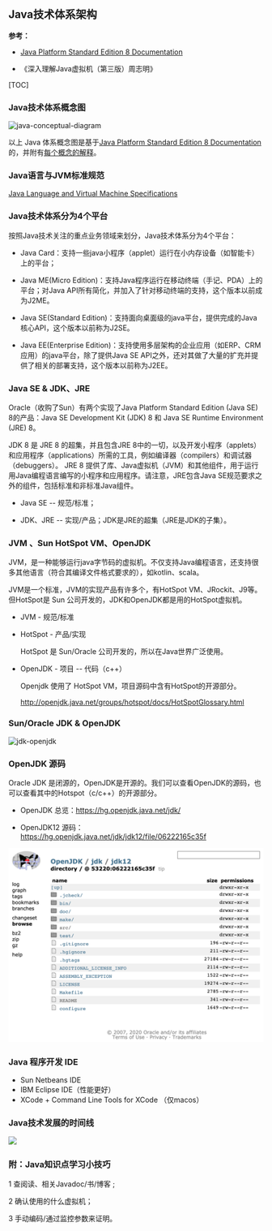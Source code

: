 ## Java技术体系架构

**参考：**

- [Java Platform Standard Edition 8 Documentation](https://docs.oracle.com/javase/8/docs/)

- 《深入理解Java虚拟机（第三版）周志明》


[TOC]

### Java技术体系概念图

![java-conceptual-diagram](/Users/liuyuanyuan/github/StrongCode/java/images/java-conceptual-diagram.png)

以上 Java 体系概念图是基于[Java Platform Standard Edition 8 Documentation](https://docs.oracle.com/javase/8/docs/) 的，并附有[每个概念的解释](https://docs.oracle.com/javase/8/docs/technotes/guides/desc_jdk_structure.html)。



### Java语言与JVM标准规范

[Java Language and Virtual Machine Specifications](https://docs.oracle.com/javase/specs/)



### Java技术体系分为4个平台

按照Java技术关注的重点业务领域来划分，Java技术体系分为4个平台：

- Java Card：支持一些java小程序（applet）运行在小内存设备（如智能卡）上的平台；

- Java ME(Micro Edition)：支持Java程序运行在移动终端（手记、PDA）上的平台；对Java API所有简化，并加入了针对移动终端的支持，这个版本以前成为J2ME。

- Java SE(Standard Edition)：支持面向桌面级的java平台，提供完成的Java核心API，这个版本以前称为J2SE。

- Java EE(Enterprise Edition)：支持使用多层架构的企业应用（如ERP、CRM应用）的java平台，除了提供Java SE API之外，还对其做了大量的扩充并提供了相关的部署支持，这个版本以前称为J2EE。

  

### Java SE & JDK、JRE

Oracle（收购了Sun）有两个实现了Java Platform Standard Edition (Java SE) 8的产品：Java SE Development Kit (JDK) 8 和 Java SE Runtime Environment (JRE) 8。

JDK 8 是 JRE 8 的超集，并且包含JRE 8中的一切，以及开发小程序（applets）和应用程序（applications）所需的工具，例如编译器（compilers）和调试器（debuggers）。 JRE 8 提供了库、Java虚拟机（JVM）和其他组件，用于运行用Java编程语言编写的小程序和应用程序。请注意，JRE包含Java SE规范要求之外的组件，包括标准和非标准Java组件。

- Java SE -- 规范/标准；

- JDK、JRE -- 实现/产品；JDK是JRE的超集（JRE是JDK的子集）。



### JVM 、Sun HotSpot VM、OpenJDK

JVM，是一种能够运行java字节码的虚拟机。不仅支持Java编程语言，还支持很多其他语言（符合其编译文件格式要求的），如kotlin、scala。

JVM是一个标准，JVM的实现产品有许多个，有HotSpot VM、JRockit、J9等。但HotSpot是 Sun 公司开发的，JDK和OpenJDK都是用的HotSpot虚拟机。

- JVM - 规范/标准 

- HotSpot - 产品/实现

  HotSpot 是 Sun/Oracle 公司开发的，所以在Java世界广泛使用。 

- OpenJDK - 项目 -- 代码（c++）

  Openjdk 使用了 HotSpot VM，项目源码中含有HotSpot的开源部分。

  http://openjdk.java.net/groups/hotspot/docs/HotSpotGlossary.html



### Sun/Oracle JDK & OpenJDK

![jdk-openjdk](/Users/liuyuanyuan/github/StrongCode/java/images/jdk-openjdk.jpg)



### OpenJDK 源码

Oracle JDK 是闭源的，OpenJDK是开源的。我们可以查看OpenJDK的源码，也可以查看其中的Hotspot（c/c++）的开源部分。

- OpenJDK 总览：https://hg.openjdk.java.net/jdk/

- OpenJDK12 源码：https://hg.openjdk.java.net/jdk/jdk12/file/06222165c35f

![image-20200227124624601](images/openjdk12-source.png)

### Java 程序开发 IDE 

- Sun Netbeans IDE 
- IBM Eclipse IDE（性能更好）
- XCode + Command Line Tools for XCode （仅macos）



### Java技术发展的时间线

![](/Users/liuyuanyuan/github/StrongCode/java/images/java-road.png)



### 附：Java知识点学习小技巧

1 查阅读、相关Javadoc/书/博客 ;

2 确认使用的什么虚拟机； 

3 手动编码/通过监控参数来证明。

